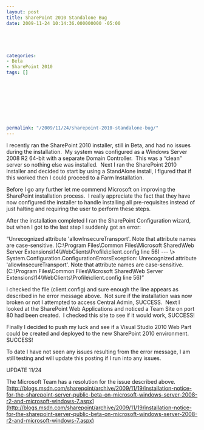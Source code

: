```yaml
---
layout: post
title: SharePoint 2010 Standalone Bug
date: 2009-11-24 10:14:36.000000000 -05:00





categories:
- Beta
- SharePoint 2010
tags: []

  


  
  
  
  
  
permalink: "/2009/11/24/sharepoint-2010-standalone-bug/"
---
```

<div class="bvMsg" id="msgcns!3434442F19CE5B65!337">
<p>I recently ran the SharePoint 2010 installer, still in Beta, and had no issues during the installation.  My system was configured as a Windows Server 2008 R2 64-bit with a separate Domain Controller.  This was a “clean” server so nothing else was installed.  Next I ran the SharePoint 2010 installer and decided to start by using a StandAlone install, I figured that if this worked then I could proceed to a Farm Installation.</p>
<p>Before I go any further let me commend Microsoft on improving the SharePoint installation process.  I really appreciate the fact that they have now configured the installer to handle installing all pre-requisites instead of just halting and requiring the user to perform these steps.</p>
<p>After the installation completed I ran the SharePoint Configuration wizard, but when I got to the last step I suddenly got an error:</p>
<p>“Unrecognized attribute 'allowInsecureTransport'. Note that attribute names are case-sensitive. (C:\Program Files\Common Files\Microsoft Shared\Web Server Extensions\14\WebClients\Profile\client.config line 56) ---
\> System.Configuration.ConfigurationErrorsException: Unrecognized attribute 'allowInsecureTransport'. Note that attribute names are case-sensitive. (C:\Program Files\Common Files\Microsoft Shared\Web Server Extensions\14\WebClients\Profile\client.config line 56)”

I checked the file (client.config) and sure enough the line appears as described in he error message above.&nbsp; Not sure if the installation was now broken or not I attempted to access Central Admin, SUCCESS.&nbsp; Next I looked at the SharePoint Web Applications and noticed a Team Site on port 80 had been created.&nbsp; I checked this site to see if it would work, SUCCESS!

Finally I decided to push my luck and see if a Visual Studio 2010 Web Part could be created and deployed to the new SharePoint 2010 environment.&nbsp; SUCCESS!

To date I have not seen any issues resulting from the error message, I am still testing and will update this posting if I run into any issues.

UPDATE 11/24

The Microsoft Team has a resolution for the issue described above.  
[http://blogs.msdn.com/sharepoint/archive/2009/11/19/installation-notice-for-the-sharepoint-server-public-beta-on-microsoft-windows-server-2008-r2-and-microsoft-windows-7.aspx](http://blogs.msdn.com/sharepoint/archive/2009/11/19/installation-notice-for-the-sharepoint-server-public-beta-on-microsoft-windows-server-2008-r2-and-microsoft-windows-7.aspx)

